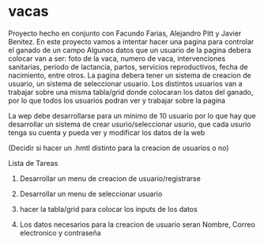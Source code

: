 # vacas
Proyecto hecho en conjunto con Facundo Farias, Alejandro Pitt y Javier Benitez. En este proyecto vamos a intentar hacer una pagina para controlar el ganado de un campo
Algunos datos que un usuario de la pagina debera colocar van a ser: foto de la vaca, numero de vaca, intervenciones sanitarias, periodo de lactancia, partos, servicios reproductivos, fecha de nacimiento, entre otros. La pagina debera tener un sistema de creacion de usuario, un sistema de seleccionar usuario. Los distintos usuarios van a trabajar sobre una misma tabla/grid donde colocaran los datos del ganado, por lo que todos los usuarios podran ver y trabajar sobre la pagina


La wep debe desarrollarse para un minimo de 10 usuario por lo que hay que desarrollar un sistema de crear usurio/seleccionar usurio, que cada usurio tenga su cuenta y pueda ver y modificar los datos de la web


(Decidir si hacer un .hmtl distinto para la creacion de usuarios o no)

Lista de Tareas
1) Desarrollar un menu de creacion de usuario/registrarse
2) Desarrollar un menu de seleccionar usuario
3) hacer la tabla/grid para colocar los inputs de los datos


1) Los datos necesarios para la creacion de usuario seran Nombre, Correo electronico y contraseña
